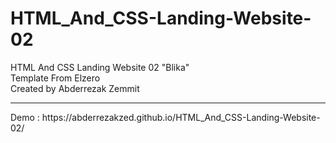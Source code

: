 # HTML_And_CSS-Landing-Website-02
HTML And CSS Landing Website 02 "Blika" <br>
Template From Elzero <br>
Created by Abderrezak Zemmit <br>
<hr>
Demo : https://abderrezakzed.github.io/HTML_And_CSS-Landing-Website-02/
